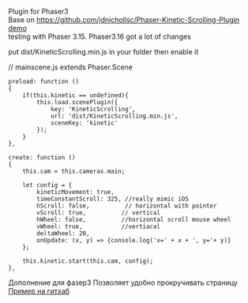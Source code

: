 Plugin for Phaser3 <br>
Base on https://github.com/jdnichollsc/Phaser-Kinetic-Scrolling-Plugin <br>
[demo](https://citizen55.github.io/res/kinetic/kinetic_phaser3.html)
 <br>
testing with Phaser 3.15. Phaser3.16 got a lot of changes <br>

put dist/KineticScrolling.min.js in your folder then enable it 

// mainscene.js extends Phaser.Scene


    preload: function ()
    {
        if(this.kinetic == undefined){
            this.load.scenePlugin({
                key: 'KineticScrolling',
                url: 'dist/KineticScrolling.min.js',
                sceneKey: 'kinetic'
            });
        }
    },
    
    create: function ()
    {
        this.cam = this.cameras.main;

        let config = {
            kineticMovement: true,
            timeConstantScroll: 325, //really mimic iOS
            hScroll: false,          // horizontal with pointer
            vScroll: true,          // vertical
            hWheel: false,          //horizontal scroll mouse wheel
            vWheel: true,           //vertiacal 
            deltaWheel: 20,
            onUpdate: (x, y) => {console.log('x=' + x + ', y='+ y)}
        };

        this.kinetic.start(this.cam, config);
    },


Дополнение для фазер3
Позволяет удобно прокручивать страницу
[Пример на гитхаб](https://citizen55.github.io/res/kinetic/kinetic_phaser3.html)

